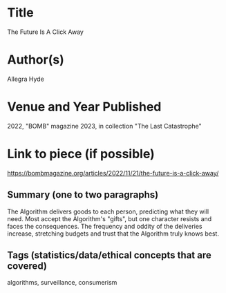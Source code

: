 # Title

The Future Is A Click Away

# Author(s)

Allegra Hyde

# Venue and Year Published

2022, "BOMB" magazine
2023, in collection "The Last Catastrophe"

# Link to piece (if possible)

https://bombmagazine.org/articles/2022/11/21/the-future-is-a-click-away/ 

## Summary (one to two paragraphs)

The Algorithm delivers goods to each person, predicting what they will need. Most accept the Algorithm's "gifts", but one character resists and faces the consequences. The frequency and oddity of the deliveries increase, stretching budgets and trust that the Algorithm truly knows best.  

## Tags (statistics/data/ethical concepts that are covered)

algorithms, surveillance, consumerism

